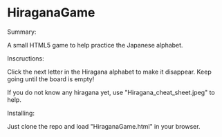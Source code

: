# HiraganaGame
Summary: 

A small HTML5 game to help practice the Japanese alphabet.  


Inscructions: 

Click the next letter in the Hiragana alphabet to make it disappear.  Keep going until the board is empty!

If you do not know any hiragana yet, use "Hiragana_cheat_sheet.jpeg" to help.


Installing:

Just clone the repo and load "HiraganaGame.html" in your browser.

